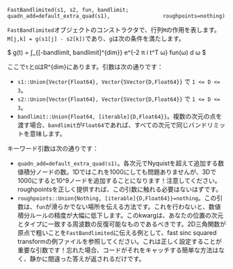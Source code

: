 `FastBandlimited(s1, s2, fun, bandlimit;                 quadn_add=default_extra_quad(s1),                 roughpoints=nothing)`

`FastBandlimited`オブジェクトのコンストラクタで、行列`M`の作用を表します。`M[j,k] = g(s1[j] - s2[k])`であり、`g`は次の条件を満たします。

$ g(t) = ∫_{[-bandlimit, bandlimit]^{dim}} e^{-2 π i t^T ω} fun(ω) d ω $

ここで`t`と`Ω`はR^{dim}にあります。引数は次の通りです：

  * `s1::Union{Vector{Float64}, Vector{SVector{D,Float64}}` で `1 <= D <= 3`。
  * `s2::Union{Vector{Float64}, Vector{SVector{D,Float64}}` で `1 <= D <= 3`。
  * `bandlimit::Union{Float64, [iterable]{D,Float64}}`。複数の次元の点を渡す場合、`bandlimit`が`Float64`であれば、すべての次元で同じバンドリミットを意味します。

キーワード引数は次の通りです：

  * `quadn_add=default_extra_quad(s1)`。各次元でNyquistを超えて追加する数値積分ノードの数。1Dではこれを1000にしても問題ありませんが、3Dで1000にすると10^9ノードを追加することになります！注意してください。roughpointsを正しく提供すれば、この引数に触れる必要はないはずです。
  * `roughpoints::Union{Nothing, [iterable]{D,Float64}}=nothing`。この引数は、`fun`が滑らかでない場所を伝える方法です。これを行わないと、数値積分ルールの精度が大幅に低下します。このkwargは、あなたの位置の次元とタイプに一致する周波数の反復可能なものであるべきです。2D三角関数が原点で粗いことを`FastBandlimited`に伝える例として、fast sinc squared transformの例ファイルを参照してください。これは正しく設定することが重要な引数です！忘れた場合、コードがそれをキャッチする簡単な方法はなく、静かに間違った答えが返されるだけです。
